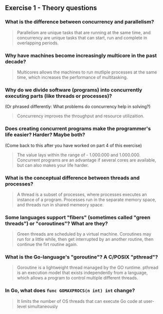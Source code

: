 Exercise 1 - Theory questions
-----------------------------

 ### What is the difference between concurrency and parallelism?
 > Parallelism are unique tasks that are running at the same time, and concurrency are unique tasks that can start, run and complete in overlapping periods.

 ### Why have machines become increasingly multicore in the past decade?
 > Multicores allows the machines to run mutliple processes at the same time, which increases the performance of multitasking.

 ### Why do we divide software (programs) into concurrently executing parts (like threads or processes)?
 (Or phrased differently: What problems do concurrency help in solving?)
 > Concurrency improves the throughput and resource utilizaition.

 ### Does creating concurrent programs make the programmer's life easier? Harder? Maybe both?
 (Come back to this after you have worked on part 4 of this exercise)
 > The value lays within the range of - 1.000.000 and 1.000.000.
   Concurrent programs are an advantage if several cores are available, but can also makes your life harder.


 ### What is the conceptual difference between threads and processes?
 > A thread is a subset of processes, where processes executes an instance of a program.
   Processes run in the separate memory space, and threads run in shared memeory space.

 ### Some languages support "fibers" (sometimes called "green threads") or "coroutines"? What are they?
 > Green threads are scheduled by a virtual machine.
   Coroutines may run for a little while, then get interrupted by an another routine, then     continue the firt routine again.

 ### What is the Go-language's "goroutine"? A C/POSIX "pthread"?
 > Goroutine is a lightweight thread managed by the GO runtime.
   pthread is an execution model that exists independently from a language, which allows a program to control multiple different threads.

 ### In Go, what does `func GOMAXPROCS(n int) int` change?
 > It limits the number of OS threads that can execute Go code at user-level simultaneously

